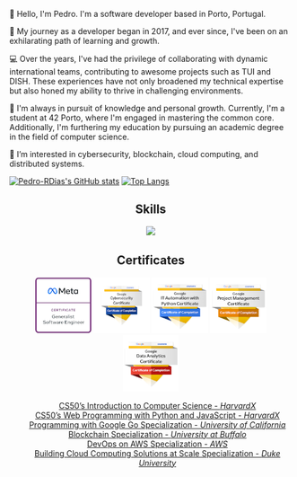 👋 Hello, I'm Pedro. I'm a software developer based in Porto, Portugal.

🚀 My journey as a developer began in 2017, and ever since, I've been on an exhilarating path of learning and growth.

💻 Over the years, I've had the privilege of collaborating with dynamic international teams, contributing to awesome projects such as TUI and DISH. These experiences have not only broadened my technical expertise but also honed my ability to thrive in challenging environments.

🌱 I'm always in pursuit of knowledge and personal growth. Currently, I'm a student at 42 Porto, where I'm engaged in mastering the common core. Additionally, I'm furthering my education by pursuing an academic degree in the field of computer science.

👀 I’m interested in cybersecurity, blockchain, cloud computing, and distributed systems.

[![Pedro-RDias's GitHub stats](https://github-readme-stats.vercel.app/api?username=pedro-rdias&show_icons=true&theme=github_dark&show=prs_merged,prs_merged_percentage&hide=stars,issues,contribs&hide_border=true&rank_icon=github)](https://github.com/Pedro-RDias/)
[![Top Langs](https://github-readme-stats.vercel.app/api/top-langs/?username=pedro-rdias&show_icons=true&theme=github_dark&hide_border=true&size_weight=0.5&count_weight=0.5&layout=compact)](https://github.com/PedroRDias)


<h2 align="center">Skills</h2>

<p align="center">
  <a href="https://skillicons.dev">
    <img src="https://skillicons.dev/icons?i=js,ts,nodejs,express,nestjs,react,redux,nextjs,vue,nuxtjs,angular,jest,vite,go,py,django,flask,fastapi,cs,dotnet,c,cpp,java,spring,kotlin,androidstudio,rust,solidity,mongodb,postgres,mysql,redis,sqlite,html,css,sass,bootstrap,reactivex,postman,docker,kubernetes,linux,bash,git,githubactions" />
  </a>
</p>

<h2 align="center">Certificates</h2>


<p align="center"><a href="https://www.credly.com/badges/ea835e38-cc3e-4c61-8749-475a0d2ee3b9/public_url"><img height="100rem" width="100rem" src="./badges/meta-generalist-software-engineer-certificate.png"></a> <a href="https://www.credly.com/badges/af6d0921-75a0-4209-b292-7e49cf9a75d8/public_url"><img height="100rem" width="100rem" src="./badges/google-cybersecurity-certificate.png"></a> <a href="https://www.credly.com/badges/b4b1cdd1-c390-4114-bd0b-ddc3bd842063/public_url"><img height="100rem" width="100rem" src="./badges/google-it-automation-certificate.png"></a> <a href="https://www.credly.com/badges/a93ec355-0130-43b8-b37d-845b6041675a/public_url"><img height="100rem" width="100rem" src="./badges/google-project-management-certificate.2.png"></a> <a href="https://www.credly.com/badges/5f1680a1-08be-4747-bc1b-9daf6c3bf8e7/public_url"><img height="100rem" width="100rem" src="./badges/google-data-analytics-certificate.2.png"></a></p>


<ul align="center" style="list-style-type: none;" >

<li><a href="https://certificates.cs50.io/b3f78857-3c42-4fa6-99bc-3ee8fd1158ed.png?size=letter">CS50’s Introduction to Computer Science - <em>HarvardX</em>
</a></li>

<li><a href="https://certificates.cs50.io/7155bca1-7aff-4d98-912d-14ec75171685.png?size=letter">CS50’s Web Programming with Python and JavaScript - <em>HarvardX</em>
</a></li>

<li><a href="https://www.coursera.org/account/accomplishments/specialization/certificate/J2L79HNTK3CF">Programming with Google Go Specialization
 - <em>University of California</em>
</a></li>

<li><a href="https://www.coursera.org/account/accomplishments/specialization/certificate/SN2MKMGGRKLK">Blockchain Specialization - <em>University at Buffalo</em>
</a></li>

<li><a href="https://www.coursera.org/account/accomplishments/specialization/certificate/7RBAURPJFKY2">DevOps on AWS Specialization - <em>AWS</em>
</a></li>

<li><a href="https://www.coursera.org/account/accomplishments/specialization/certificate/VMK5GP2W6CA3">Building Cloud Computing Solutions at Scale Specialization
 - <em>Duke University</em>
</a></li>

<ul>

